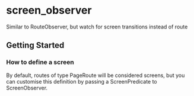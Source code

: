 # screen_observer

Similar to RouteObserver, but watch for screen transitions instead of route

## Getting Started

### How to define a screen

By default, routes of type PageRoute will be considered screens, but you can customise this definition by passing a ScreenPredicate to ScreenObserver.
